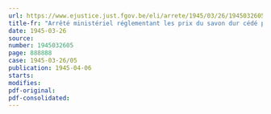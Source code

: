 ```yaml
---
url: https://www.ejustice.just.fgov.be/eli/arrete/1945/03/26/1945032605/justel
title-fr: "Arrêté ministériel réglementant les prix du savon dur cédé par les armées alliées à la population belge, ainsi que de la poudre à lessiver légale"
date: 1945-03-26
source:
number: 1945032605
page: 888888
case: 1945-03-26/05
publication: 1945-04-06
starts:
modifies:
pdf-original:
pdf-consolidated:
---
```


